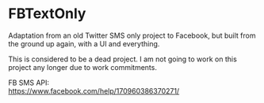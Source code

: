 # FBTextOnly
Adaptation from an old Twitter SMS only project to Facebook, but built from the ground up again, with a UI and everything.

This is considered to be a dead project. I am not going to work on this project any longer due to work commitments.

FB SMS API:
<br/>
https://www.facebook.com/help/170960386370271/

